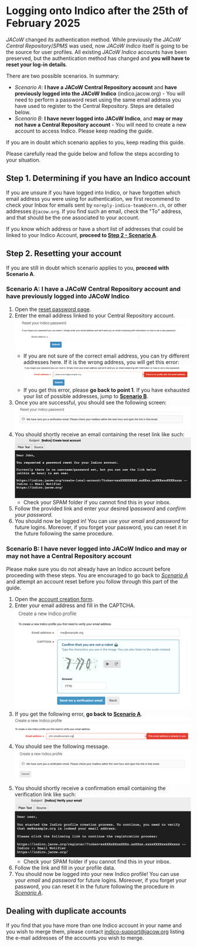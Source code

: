 # Logging onto Indico after the 25th of February 2025

*JACoW* changed its authentication method. While previously the *JACoW Central Repository*/*SPMS* was used, now *JACoW Indico* itself is going to be the source for user profiles. All existing *JACoW Indico* accounts have been preserved, but the authentication method has changed and **you will have to reset your log-in details**.

There are two possible scenarios. In summary:
- *Scenario A*: **I have a JACoW Central Repository account** and **have previously logged into the JACoW Indico** (indico.jacow.org) - You will need to perform a password reset using the same email address you have used to register to the Central Repository. Steps are detailed below.
- *Scenario B*: **I have never logged into JACoW Indico**, and **may or may not have a Central Repository account** - You will need to create a new account to access Indico. Please keep reading the guide.

If you are in doubt which scenario applies to you, keep reading this guide.

Please carefully read the guide below and follow the steps according to your situation.

## Step 1. Determining if you have an Indico account

If you are unsure if you have logged into Indico, or have forgotten which email address you were using for authentication, we first recommend to check your Inbox for emails sent by `noreply-indico-team@cern.ch`, or other addresses `@jacow.org`. If you find such an email, check the "To" address, and that should be the one associated to your account.

If you know which address or have a short list of addresses that could be linked to your Indico Account, **proceed to [Step 2 - Scenario A](#scenario-a-i-have-a-jacow-central-repository-account-and-have-previously-logged-into-jacow-indico)**.

## Step 2. Resetting your account

If you are still in doubt which scenario applies to you, **proceed with Scenario A**.

### Scenario A: I have a JACoW Central Repository account and have previously logged into JACoW Indico

1. Open the [reset password page](https://indico.jacow.org/reset-password/).
2. Enter the email address linked to your Central Repository account. ![](img/login_reset.png)
    - If you are not sure of the correct email address, you can try different addresses here. If it is the wrong address, you will get this error: ![](img/login_reset_error.png)
    - If you get this error, please **go back to point 1**. If you have exhausted your list of possible addresses, jump to **[Scenario B](#scenario-b-i-have-never-logged-into-jacow-indico-and-may-or-may-not-have-a-central-repository-account)**.
3. Once you are successful, you should see the following screen: ![](img/login_reset_success.png)
4. You should shortly receive an email containing the reset link like such: ![](img/login_reset_email.png)
    - Check your SPAM folder if you cannot find this in your inbox.
6. Follow the provided link and enter your desired l*password* and *confirm your password*.
7. You should now be logged in! You can use your *email* and *password* for future logins. Moreover, if you forget your password, you can reset it in the future following the same procedure.


### Scenario B: I have never logged into JACoW Indico and may or may not have a Central Repository account

Please make sure you do not already have an Indico account before proceeding with these steps. You are encouraged to go back to *[Scenario A](#scenario-a-i-have-a-jacow-central-repository-account-and-have-previously-logged-into-jacow-indico)* and attempt an account reset before you follow through this part of the guide.

1. Open the [account creation form](https://indico.jacow.org/register/).
2. Enter your email address and fill in the CAPTCHA. ![](img/login_create_profile.png)
3. If you get the following error, **go back to [Scenario A](#scenario-a-i-have-a-jacow-central-repository-account-and-have-previously-logged-into-jacow-indico)**. ![](img/login_create_profile_error.png)
4. You should see the following message. ![](img/login_create_profile_success.png)
5. You should shortly receive a confirmation email containing the verification link like such: ![](img/login_create_profile_email.png)
    - Check your SPAM folder if you cannot find this in your inbox.
6. Follow the link and fill in your profile data.
7. You should now be logged into your new Indico profile! You can use your *email* and *password* for future logins. Moreover, if you forget your password, you can reset it in the future following the procedure in *[Scenario A](#scenario-a-i-have-a-jacow-central-repository-account-and-have-previously-logged-into-jacow-indico)*.

## Dealing with duplicate accounts

If you find that you have more than one Indico account in your name and you wish to merge them, please contact indico-support@jacow.org listing the e-mail addresses of the accounts you wish to merge.
